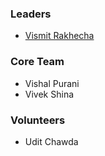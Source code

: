 ### Leaders
* [Vismit Rakhecha](mailto:vismit.rakhecha@owasp.org)
### Core Team
* Vishal Purani
* Vivek Shina
### Volunteers
* Udit Chawda
